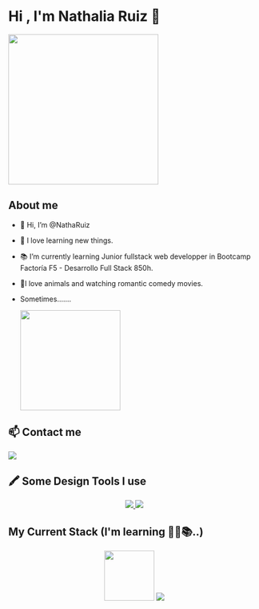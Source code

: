 # Hi , I'm Nathalia Ruiz 👋 

  <img src="https://user-images.githubusercontent.com/74038190/213760705-0d5bf320-4f43-4352-b74b-0889ae726bf7.gif" width="300"/>
 

  
## About me
- 👋 Hi, I’m @NathaRuiz
- 👀 I love learning new things.
- 📚 I’m currently learning Junior fullstack web developper in Bootcamp Factoría F5 - Desarrollo Full Stack 850h.
- 💟I love animals and watching romantic comedy movies.
- Sometimes.......
  
  <img src="https://user-images.githubusercontent.com/74038190/240885386-87360948-7b92-4852-91f7-ff62ddb8fcd4.gif" width="200" />

## :mailbox: Contact me

<p>
  <a>
    <a href="mailto:nruizm98@gmail.com " target="blank"><img src="https://img.shields.io/badge/Gmail-D14836?style=for-the-badge&logo=gmail&logoColor=white" /> </a>
  </a>
</p>

## 🖍 Some Design Tools I use 
<p align="center">
  <a href="https://skillicons.dev">
    <img src="https://img.shields.io/badge/Figma-F24E1E?style=for-the-badge&logo=figma&logoColor=white" />
    <img src="https://img.shields.io/badge/Canva-%2300C4CC.svg?&style=for-the-badge&logo=Canva&logoColor=white" />  
  </a>
</p>

## My Current Stack (I'm learning 👩‍💻📚..)
<p align="center">
 <img src="https://user-images.githubusercontent.com/74038190/243199547-42077049-1939-493e-9a19-47ca5db36643.gif" width="100"/>
 <img src="https://skillicons.dev/icons?i=js,html,css,sass,bootstrap,react,php,vscode,nodejs,postman,git)](https://skillicons.dev"/>
</p>
<!---
NathaRuiz/NathaRuiz is a ✨ special ✨ repository because its `README.md` (this file) appears on your GitHub profile.
You can click the Preview link to take a look at your changes.
--->
